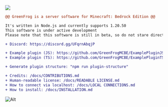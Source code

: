 <img src="https://avatars.githubusercontent.com/u/123328545?s=200&v=4">

```diff
@@ GreenFrog is a server software for Minecraft: Bedrock Edition @@

It's written in Node.js and currently supports 1.20.50
This software is under active development
Please note that this software is still in beta, so do not stare directly at the bugs!

+ Discord: https://discord.gg/UFqrnAbqjP

+ Example plugin (JS): https://github.com/GreenFrogMCBE/ExamplePluginJS
+ Example plugin (TS): https://github.com/GreenFrogMCBE/ExamplePluginTS

+ Generate plugin structure: "npm run plugin-structure"

+ Credits: /docs/CONTRIBUTIONS.md
+ Human-readable license: /docs/READABLE LICENSE.md
+ How to connect via localhost: /docs/LOCAL CONNECTIONS.md
+ How to install: /docs/INSTALLATION.md
```

![Alt](https://repobeats.axiom.co/api/embed/ebe39780588d69d3add0017875c20da754321cd0.svg "Repobeats analytics image")
